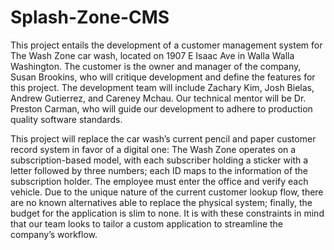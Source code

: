 # Splash-Zone-CMS
This project entails the development of a customer management system for The Wash Zone car wash, located on 1907 E Isaac Ave in Walla Walla Washington. The customer is the owner and manager of the company, Susan Brookins, who will critique development and define the features for this project. The development team will include Zachary Kim, Josh Bielas, Andrew Gutierrez, and Careney Mchau. Our technical mentor will be Dr. Preston Carman, who will guide our development to adhere to production quality software standards. 

This project will replace the car wash’s current pencil and paper customer record system in favor of a digital one: The Wash Zone operates on a subscription-based model, with each subscriber holding a sticker with a letter followed by three numbers; each ID maps to the information of the subscription holder. The employee must enter the office and verify each vehicle. Due to the unique nature of the current customer lookup flow, there are no known alternatives able to replace the physical system; finally, the budget for the application is slim to none. It is with these constraints in mind that our team looks to tailor a custom application to streamline the company’s workflow. 

